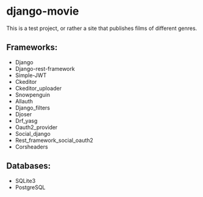 # **django-movie**

This is a test project, or rather a site that publishes films of different genres.

## **Frameworks:**
  - Django
  - Django-rest-framework
  - Simple-JWT
  - Ckeditor
  - Ckeditor_uploader
  - Snowpenguin
  - Allauth
  - Django_filters
  - Djoser
  - Drf_yasg
  - Oauth2_provider
  - Social_django
  - Rest_framework_social_oauth2
  - Corsheaders

## **Databases:**
  - SQLite3
  - PostgreSQL
